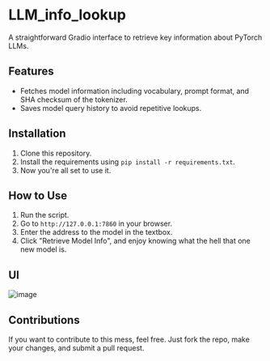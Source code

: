 # LLM_info_lookup

A straightforward Gradio interface to retrieve key information about PyTorch LLMs.

## Features

- Fetches model information including vocabulary, prompt format, and SHA checksum of the tokenizer.
- Saves model query history to avoid repetitive lookups.

## Installation

1. Clone this repository.
2. Install the requirements using `pip install -r requirements.txt`.
3. Now you're all set to use it.

## How to Use

1. Run the script.
2. Go to `http://127.0.0.1:7860` in your browser.
3. Enter the address to the model in the textbox.
4. Click "Retrieve Model Info", and enjoy knowing what the hell that one new model is.

## UI

![image](https://github.com/golololologol/LLM_info_lookup/assets/50058139/43970919-763e-46fb-a9cc-1868f762d12d)

## Contributions

If you want to contribute to this mess, feel free. Just fork the repo, make your changes, and submit a pull request.
